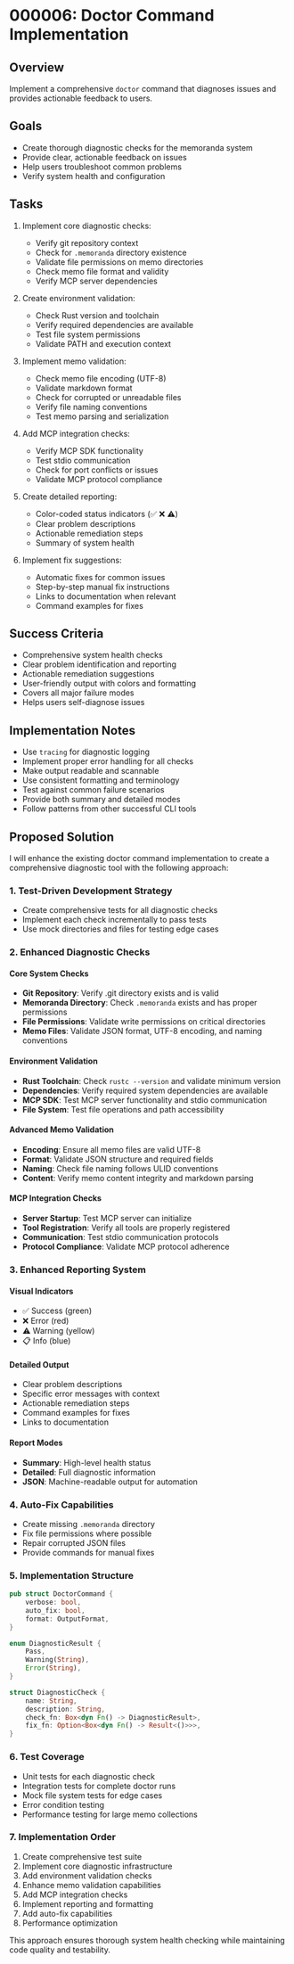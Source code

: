 # 000006: Doctor Command Implementation

## Overview
Implement a comprehensive `doctor` command that diagnoses issues and provides actionable feedback to users.

## Goals
- Create thorough diagnostic checks for the memoranda system
- Provide clear, actionable feedback on issues
- Help users troubleshoot common problems
- Verify system health and configuration

## Tasks
1. Implement core diagnostic checks:
   - Verify git repository context
   - Check for `.memoranda` directory existence
   - Validate file permissions on memo directories
   - Check memo file format and validity
   - Verify MCP server dependencies

2. Create environment validation:
   - Check Rust version and toolchain
   - Verify required dependencies are available
   - Test file system permissions
   - Validate PATH and execution context

3. Implement memo validation:
   - Check memo file encoding (UTF-8)
   - Validate markdown format
   - Check for corrupted or unreadable files
   - Verify file naming conventions
   - Test memo parsing and serialization

4. Add MCP integration checks:
   - Verify MCP SDK functionality
   - Test stdio communication
   - Check for port conflicts or issues
   - Validate MCP protocol compliance

5. Create detailed reporting:
   - Color-coded status indicators (✅ ❌ ⚠️)
   - Clear problem descriptions
   - Actionable remediation steps
   - Summary of system health

6. Implement fix suggestions:
   - Automatic fixes for common issues
   - Step-by-step manual fix instructions
   - Links to documentation when relevant
   - Command examples for fixes

## Success Criteria
- Comprehensive system health checks
- Clear problem identification and reporting
- Actionable remediation suggestions
- User-friendly output with colors and formatting
- Covers all major failure modes
- Helps users self-diagnose issues

## Implementation Notes
- Use `tracing` for diagnostic logging
- Implement proper error handling for all checks
- Make output readable and scannable
- Use consistent formatting and terminology
- Test against common failure scenarios
- Provide both summary and detailed modes
- Follow patterns from other successful CLI tools

## Proposed Solution

I will enhance the existing doctor command implementation to create a comprehensive diagnostic tool with the following approach:

### 1. Test-Driven Development Strategy
- Create comprehensive tests for all diagnostic checks
- Implement each check incrementally to pass tests
- Use mock directories and files for testing edge cases

### 2. Enhanced Diagnostic Checks

#### Core System Checks
- **Git Repository**: Verify .git directory exists and is valid
- **Memoranda Directory**: Check `.memoranda` exists and has proper permissions
- **File Permissions**: Validate write permissions on critical directories
- **Memo Files**: Validate JSON format, UTF-8 encoding, and naming conventions

#### Environment Validation
- **Rust Toolchain**: Check `rustc --version` and validate minimum version
- **Dependencies**: Verify required system dependencies are available
- **MCP SDK**: Test MCP server functionality and stdio communication
- **File System**: Test file operations and path accessibility

#### Advanced Memo Validation
- **Encoding**: Ensure all memo files are valid UTF-8
- **Format**: Validate JSON structure and required fields
- **Naming**: Check file naming follows ULID conventions
- **Content**: Verify memo content integrity and markdown parsing

#### MCP Integration Checks
- **Server Startup**: Test MCP server can initialize
- **Tool Registration**: Verify all tools are properly registered
- **Communication**: Test stdio communication protocols
- **Protocol Compliance**: Validate MCP protocol adherence

### 3. Enhanced Reporting System

#### Visual Indicators
- ✅ Success (green)
- ❌ Error (red)
- ⚠️ Warning (yellow)
- 📋 Info (blue)

#### Detailed Output
- Clear problem descriptions
- Specific error messages with context
- Actionable remediation steps
- Command examples for fixes
- Links to documentation

#### Report Modes
- **Summary**: High-level health status
- **Detailed**: Full diagnostic information
- **JSON**: Machine-readable output for automation

### 4. Auto-Fix Capabilities
- Create missing `.memoranda` directory
- Fix file permissions where possible
- Repair corrupted JSON files
- Provide commands for manual fixes

### 5. Implementation Structure

```rust
pub struct DoctorCommand {
    verbose: bool,
    auto_fix: bool,
    format: OutputFormat,
}

enum DiagnosticResult {
    Pass,
    Warning(String),
    Error(String),
}

struct DiagnosticCheck {
    name: String,
    description: String,
    check_fn: Box<dyn Fn() -> DiagnosticResult>,
    fix_fn: Option<Box<dyn Fn() -> Result<()>>>,
}
```

### 6. Test Coverage
- Unit tests for each diagnostic check
- Integration tests for complete doctor runs
- Mock file system tests for edge cases
- Error condition testing
- Performance testing for large memo collections

### 7. Implementation Order
1. Create comprehensive test suite
2. Implement core diagnostic infrastructure
3. Add environment validation checks
4. Enhance memo validation capabilities
5. Add MCP integration checks
6. Implement reporting and formatting
7. Add auto-fix capabilities
8. Performance optimization

This approach ensures thorough system health checking while maintaining code quality and testability.